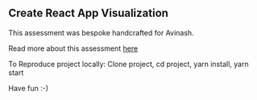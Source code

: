## Create React App Visualization

This assessment was bespoke handcrafted for Avinash.

Read more about this assessment [here](https://react.eogresources.com)

To Reproduce project locally:
Clone project,
cd project,
yarn install,
yarn start

Have fun :-)

